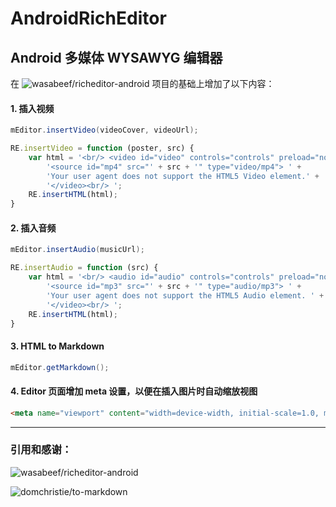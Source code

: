 # AndroidRichEditor

## Android 多媒体 WYSAWYG 编辑器

在 ![wasabeef/richeditor-android](https://github.com/wasabeef/richeditor-android) 项目的基础上增加了以下内容：

#### 1. 插入视频

```Java
mEditor.insertVideo(videoCover, videoUrl);
```
```JavaScript
RE.insertVideo = function (poster, src) {
    var html = '<br/> <video id="video" controls="controls" preload="none" poster="' + poster + '"> ' +
        '<source id="mp4" src="' + src + '" type="video/mp4"> ' +
        'Your user agent does not support the HTML5 Video element.' +
        '</video><br/> ';
    RE.insertHTML(html);
}
```

#### 2. 插入音频

```Java
mEditor.insertAudio(musicUrl);
```
```JavaScript
RE.insertAudio = function (src) {
    var html = '<br/> <audio id="audio" controls="controls" preload="none"> ' +
        '<source id="mp3" src="' + src + '" type="audio/mp3"> ' +
        'Your user agent does not support the HTML5 Audio element. ' +
        '</video><br/> ';
    RE.insertHTML(html);
}
```

#### 3. HTML to Markdown
```Java
mEditor.getMarkdown();
```

#### 4. Editor 页面增加 meta 设置，以便在插入图片时自动缩放视图
```HTML
<meta name="viewport" content="width=device-width, initial-scale=1.0, maximum-scale=1.0, user-scalable=0" />
```
-------
### 引用和感谢：

![wasabeef/richeditor-android](https://github.com/wasabeef/richeditor-android)

![domchristie/to-markdown](https://github.com/domchristie/to-markdown)
